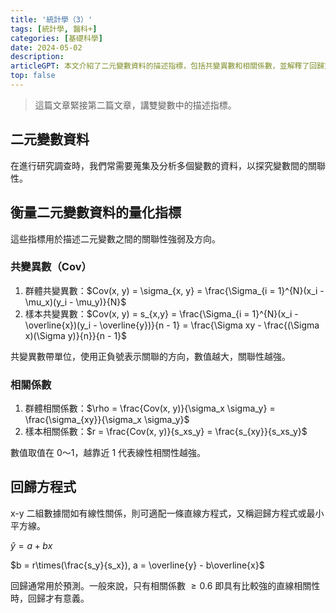 ```yaml
---
title: '統計學（3）'
tags: [統計學, 醫科+]
categories: [基礎科學]
date: 2024-05-02
description: 
articleGPT: 本文介紹了二元變數資料的描述指標，包括共變異數和相關係數，並解釋了回歸方程式及其在預測線性關係中的應用。
top: false
---
```


> 這篇文章緊接第二篇文章，講雙變數中的描述指標。

## 二元變數資料
在進行研究調查時，我們常需要蒐集及分析多個變數的資料，以探究變數間的關聯性。

## 衡量二元變數資料的量化指標
這些指標用於描述二元變數之間的關聯性強弱及方向。
### 共變異數（Cov）
1. 群體共變異數：$Cov(x, y) = \sigma_{x, y} = \frac{\Sigma_{i = 1}^{N}(x_i - \mu_x)(y_i - \mu_y)}{N}$
2. 樣本共變異數：$Cov(x, y) = s_{x,y} = \frac{\Sigma_{i = 1}^{N}(x_i - \overline{x})(y_i - \overline{y})}{n - 1} = \frac{\Sigma xy - \frac{(\Sigma x)(\Sigma y)}{n}}{n - 1}$

共變異數帶單位，使用正負號表示關聯的方向，數值越大，關聯性越強。

### 相關係數
1. 群體相關係數：$\rho = \frac{Cov(x, y)}{\sigma_x \sigma_y} = \frac{\sigma_{xy}}{\sigma_x \sigma_y}$
2. 樣本相關係數：$r = \frac{Cov(x, y)}{s_xs_y} = \frac{s_{xy}}{s_xs_y}$

數值取值在 0～1，越靠近 1 代表線性相關性越強。

## 回歸方程式
x-y 二組數據間如有線性關係，則可適配一條直線方程式，又稱迴歸方程式或最小平方線。

$\hat {y} = a + bx$

$b = r\times(\frac{s_y}{s_x}), a = \overline{y} - b\overline{x}$

回歸通常用於預測。一般來說，只有相關係數 $\ge 0.6$ 即具有比較強的直線相關性時，回歸才有意義。